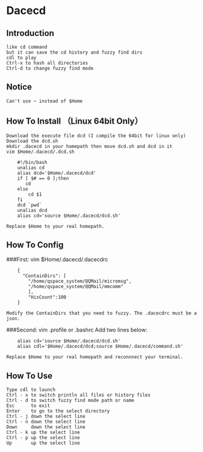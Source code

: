 # Dacecd
## Introduction
    like cd command
    but it can save the cd history and fuzzy find dirs
    cdl to play
    Ctrl-x to hash all directories
    Ctrl-d to change fuzzy find mode
    
## Notice
    Can't use ~ instead of $Home
    
## How To Install （Linux 64bit Only）
    Download the execute file dcd (I compile the 64bit for linux only)
    Download the dcd.sh 
    mkdir .dacecd in your homepath then move dcd.sh and dcd in it
    vim $Home/.dacecd/.dcd.sh
    
        #!/bin/bash
        unalias cd
        alias dcd='$Home/.dacecd/dcd'
        if [ $# == 0 ];then
           cd
        else
            cd $1
        fi
        dcd `pwd`
        unalias dcd
        alias cd='source $Home/.dacecd/dcd.sh'

    Replace $Home to your real homepath.
    
## How To Config

###First:
    vim $Home/.dacecd/.dacecdrc

        {
          "ContainDirs": [
            "/home/qspace_system/QQMail/micromsg",
            "/home/qspace_system/QQMail/mmcomm"
            ],
            "HisCount":100
        }

    Modify the ContainDirs that you need to fuzzy. The .dacecdrc must be a json.
###Second:
    vim .profile or .bashrc
    Add two lines below:
    
        alias cd='source $Home/.dacecd/dcd.sh'
        alias cdl='$Home/.dacecd/dcd;source $Home/.dacecd/command.sh'
        
    Replace $Home to your real homepath and reconnnect your terminal.

## How To Use
    Type cdl to launch
    Ctrl - x to switch println all files or history files
    Ctrl - d to switch fuzzy find mode path or name
    Esc      to exit
    Enter    to go to the select directory
    Ctrl - j down the select line
    Ctrl - n down the select line
    Down     down the select line
    Ctrl - k up the select line
    Ctrl - p up the select line
    Up       up the select line

